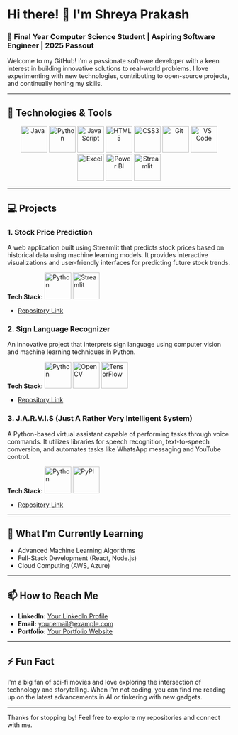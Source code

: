# Hi there! 👋 I'm Shreya Prakash

### 🚀 Final Year Computer Science Student | Aspiring Software Engineer | 2025 Passout

Welcome to my GitHub! I'm a passionate software developer with a keen interest in building innovative solutions to real-world problems. I love experimenting with new technologies, contributing to open-source projects, and continually honing my skills.

---

## 🔧 Technologies & Tools

<p align="center">
  <img src="https://img.icons8.com/color/48/000000/java-coffee-cup-logo.png" alt="Java" height="60"/>
  <img src="https://img.icons8.com/color/48/000000/python--v1.png" alt="Python" height="60"/>
  <img src="https://img.icons8.com/color/48/000000/javascript--v1.png" alt="JavaScript" height="60"/>
  <img src="https://img.icons8.com/color/48/000000/html-5--v1.png" alt="HTML5" height="60"/>
  <img src="https://img.icons8.com/color/48/000000/css3.png" alt="CSS3" height="60"/>
  <img src="https://img.icons8.com/color/48/000000/git.png" alt="Git" height="60"/>
  <img src="https://img.icons8.com/color/48/000000/visual-studio-code-2019.png" alt="VS Code" height="60"/>
  <img src="https://img.icons8.com/color/48/000000/microsoft-excel-2019--v1.png" alt="Excel" height="60"/>
  <img src="https://img.icons8.com/color/48/000000/power-bi.png" alt="Power BI" height="60"/>
  <img src="https://cdn.jsdelivr.net/gh/devicons/devicon/icons/streamlit/streamlit-original.svg" alt="Streamlit" height="60"/>
</p>


---

## 💻 Projects

### 1. Stock Price Prediction
A web application built using Streamlit that predicts stock prices based on historical data using machine learning models. It provides interactive visualizations and user-friendly interfaces for predicting future stock trends.

**Tech Stack:**
<img src="https://img.icons8.com/color/48/000000/python--v1.png" alt="Python" height="60"/>
<img src="https://cdn.jsdelivr.net/gh/devicons/devicon/icons/streamlit/streamlit-original.svg" alt="Streamlit" height="60"/>

- [Repository Link](#)

### 2. Sign Language Recognizer
An innovative project that interprets sign language using computer vision and machine learning techniques in Python.

**Tech Stack:**
<img src="https://img.icons8.com/color/48/000000/python--v1.png" alt="Python" height="60"/>
<img src="https://img.icons8.com/color/48/000000/opencv.png" alt="OpenCV" height="60"/>
<img src="https://img.icons8.com/color/48/000000/tensorflow.png" alt="TensorFlow" height="60"/>

- [Repository Link](#)

### 3. J.A.R.V.I.S (Just A Rather Very Intelligent System)
A Python-based virtual assistant capable of performing tasks through voice commands. It utilizes libraries for speech recognition, text-to-speech conversion, and automates tasks like WhatsApp messaging and YouTube control.

**Tech Stack:**
<img src="https://img.icons8.com/color/48/000000/python--v1.png" alt="Python" height="60"/>
<img src="https://cdn.jsdelivr.net/gh/devicons/devicon/icons/pypi/pypi-original.svg" alt="PyPI" height="60"/>

- [Repository Link](#)



---

## 🌱 What I’m Currently Learning

- Advanced Machine Learning Algorithms
- Full-Stack Development (React, Node.js)
- Cloud Computing (AWS, Azure)

---

## 📫 How to Reach Me

- **LinkedIn:** [Your LinkedIn Profile](#)
- **Email:** [your.email@example.com](mailto:your.email@example.com)
- **Portfolio:** [Your Portfolio Website](#)

---

## ⚡ Fun Fact

I'm a big fan of sci-fi movies and love exploring the intersection of technology and storytelling. When I'm not coding, you can find me reading up on the latest advancements in AI or tinkering with new gadgets.

---

Thanks for stopping by! Feel free to explore my repositories and connect with me.
